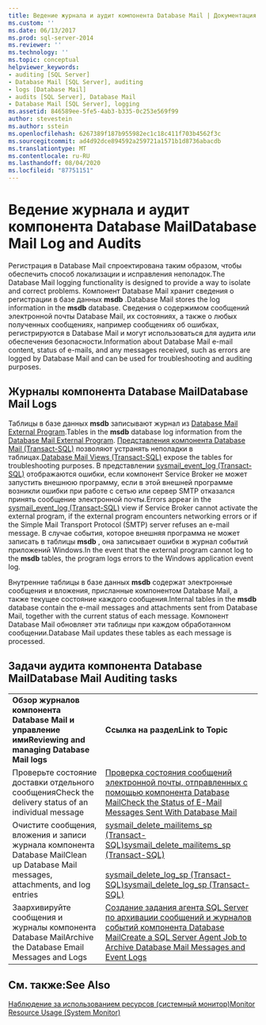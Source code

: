 ```yaml
---
title: Ведение журнала и аудит компонента Database Mail | Документация Майкрософт
ms.custom: ''
ms.date: 06/13/2017
ms.prod: sql-server-2014
ms.reviewer: ''
ms.technology: ''
ms.topic: conceptual
helpviewer_keywords:
- auditing [SQL Server]
- Database Mail [SQL Server], auditing
- logs [Database Mail]
- audits [SQL Server], Database Mail
- Database Mail [SQL Server], logging
ms.assetid: 846589ee-5fe5-4ab3-b335-0c253e569f99
author: stevestein
ms.author: sstein
ms.openlocfilehash: 6267389f187b955982ec1c18c411f703b4562f3c
ms.sourcegitcommit: ad4d92dce894592a259721a1571b1d8736abacdb
ms.translationtype: MT
ms.contentlocale: ru-RU
ms.lasthandoff: 08/04/2020
ms.locfileid: "87751151"
---
```

# <a name="database-mail-log-and-audits"></a><span data-ttu-id="519ab-102">Ведение журнала и аудит компонента Database Mail</span><span class="sxs-lookup"><span data-stu-id="519ab-102">Database Mail Log and Audits</span></span>
  <span data-ttu-id="519ab-103">Регистрация в Database Mail спроектирована таким образом, чтобы обеспечить способ локализации и исправления неполадок.</span><span class="sxs-lookup"><span data-stu-id="519ab-103">The Database Mail logging functionality is designed to provide a way to isolate and correct problems.</span></span> <span data-ttu-id="519ab-104">Компонент Database Mail хранит сведения о регистрации в базе данных **msdb** .</span><span class="sxs-lookup"><span data-stu-id="519ab-104">Database Mail stores the log information in the **msdb** database.</span></span> <span data-ttu-id="519ab-105">Сведения о содержимом сообщений электронной почты Database Mail, их состояниях, а также о любых полученных сообщениях, например сообщениях об ошибках, регистрируются в Database Mail и могут использоваться для аудита или обеспечения безопасности.</span><span class="sxs-lookup"><span data-stu-id="519ab-105">Information about Database Mail e-mail content, status of e-mails, and any messages received, such as errors  are logged by Database Mail and can be used for troubleshooting and auditing purposes.</span></span>  
  
## <a name="database-mail-logs"></a><span data-ttu-id="519ab-106">Журналы компонента Database Mail</span><span class="sxs-lookup"><span data-stu-id="519ab-106">Database Mail Logs</span></span>  
 <span data-ttu-id="519ab-107">Таблицы в базе данных **msdb** записывают журнал из [Database Mail External Program](database-mail-external-program.md).</span><span class="sxs-lookup"><span data-stu-id="519ab-107">Tables in the **msdb** database log information from the [Database Mail External Program](database-mail-external-program.md).</span></span> <span data-ttu-id="519ab-108">[Представления компонента Database Mail (Transact-SQL)](/sql/relational-databases/system-catalog-views/database-mail-views-transact-sql) позволяют устранять неполадки в таблицах.</span><span class="sxs-lookup"><span data-stu-id="519ab-108">[Database Mail Views &#40;Transact-SQL&#41;](/sql/relational-databases/system-catalog-views/database-mail-views-transact-sql) expose the tables for troubleshooting purposes.</span></span> <span data-ttu-id="519ab-109">В представлении [sysmail_event_log (Transact-SQL)](/sql/relational-databases/system-catalog-views/sysmail-event-log-transact-sql) отображаются ошибки, если компонент Service Broker не может запустить внешнюю программу, если в этой внешней программе возникли ошибки при работе с сетью или сервер SMTP отказался принять сообщение электронной почты.</span><span class="sxs-lookup"><span data-stu-id="519ab-109">Errors appear in the [sysmail_event_log &#40;Transact-SQL&#41;](/sql/relational-databases/system-catalog-views/sysmail-event-log-transact-sql) view if Service Broker cannot activate the external program, if the external program encounters networking errors or if the Simple Mail Transport Protocol (SMTP) server refuses an e-mail message.</span></span> <span data-ttu-id="519ab-110">В случае события, которое внешняя программа не может записать в таблицы **msdb** , она записывает ошибки в журнал событий приложений Windows.</span><span class="sxs-lookup"><span data-stu-id="519ab-110">In the event that the external program cannot log to the **msdb** tables, the program logs errors to the Windows application event log.</span></span>  
  
 <span data-ttu-id="519ab-111">Внутренние таблицы в базе данных **msdb** содержат электронные сообщения и вложения, присланные компонентом Database Mail, а также текущее состояние каждого сообщения.</span><span class="sxs-lookup"><span data-stu-id="519ab-111">Internal tables in the **msdb** database contain the e-mail messages and attachments sent from Database Mail, together with the current status of each message.</span></span> <span data-ttu-id="519ab-112">Компонент Database Mail обновляет эти таблицы при каждом обработанном сообщении.</span><span class="sxs-lookup"><span data-stu-id="519ab-112">Database Mail updates these tables as each message is processed.</span></span>  
  
## <a name="database-mail-auditing-tasks"></a><span data-ttu-id="519ab-113">Задачи аудита компонента Database Mail</span><span class="sxs-lookup"><span data-stu-id="519ab-113">Database Mail Auditing tasks</span></span>  
  
|||  
|-|-|  
|<span data-ttu-id="519ab-114">**Обзор журналов компонента Database Mail и управление ими**</span><span class="sxs-lookup"><span data-stu-id="519ab-114">**Reviewing and managing Database Mail logs**</span></span>|<span data-ttu-id="519ab-115">**Ссылка на раздел**</span><span class="sxs-lookup"><span data-stu-id="519ab-115">**Link to Topic**</span></span>|  
|<span data-ttu-id="519ab-116">Проверьте состояние доставки отдельного сообщения</span><span class="sxs-lookup"><span data-stu-id="519ab-116">Check the delivery status of an individual message</span></span>|[<span data-ttu-id="519ab-117">Проверка состояния сообщений электронной почты, отправленных с помощью компонента Database Mail</span><span class="sxs-lookup"><span data-stu-id="519ab-117">Check the Status of E-Mail Messages Sent With Database Mail</span></span>](check-the-status-of-e-mail-messages-sent-with-database-mail.md)|  
|<span data-ttu-id="519ab-118">Очистите сообщения, вложения и записи журнала компонента Database Mail</span><span class="sxs-lookup"><span data-stu-id="519ab-118">Clean up Database Mail messages, attachments, and log entries</span></span>|[<span data-ttu-id="519ab-119">sysmail_delete_mailitems_sp (Transact-SQL)</span><span class="sxs-lookup"><span data-stu-id="519ab-119">sysmail_delete_mailitems_sp &#40;Transact-SQL&#41;</span></span>](/sql/relational-databases/system-stored-procedures/sysmail-delete-mailitems-sp-transact-sql)<br /><br /> [<span data-ttu-id="519ab-120">sysmail_delete_log_sp (Transact-SQL)</span><span class="sxs-lookup"><span data-stu-id="519ab-120">sysmail_delete_log_sp &#40;Transact-SQL&#41;</span></span>](/sql/relational-databases/system-stored-procedures/sysmail-delete-log-sp-transact-sql)|  
|<span data-ttu-id="519ab-121">Заархивируйте сообщения и журналы компонента Database Mail</span><span class="sxs-lookup"><span data-stu-id="519ab-121">Archive the Database Email Messages and Logs</span></span>|[<span data-ttu-id="519ab-122">Создание задания агента SQL Server по архивации сообщений и журналов событий компонента Database Mail</span><span class="sxs-lookup"><span data-stu-id="519ab-122">Create a SQL Server Agent Job to Archive Database Mail Messages and Event Logs</span></span>](create-a-sql-server-agent-job-to-archive-database-mail-messages-and-event-logs.md)|  
  
## <a name="see-also"></a><span data-ttu-id="519ab-123">См. также:</span><span class="sxs-lookup"><span data-stu-id="519ab-123">See Also</span></span>  
 [<span data-ttu-id="519ab-124">Наблюдение за использованием ресурсов (системный монитор)</span><span class="sxs-lookup"><span data-stu-id="519ab-124">Monitor Resource Usage &#40;System Monitor&#41;</span></span>](../performance-monitor/monitor-resource-usage-system-monitor.md)  
  
  
